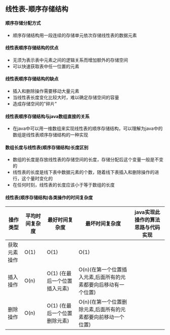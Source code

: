 ## 线性表-顺序存储结构

#### 顺序存储分配方式
- 顺序存储结构用一段连续的存储单元依次存储线性表的数据元素

#### 线性表顺序存储结构的优点
- 无须为表示表中元素之间的逻辑关系而增加额外的存储空间
- 可以快速获取表中任一位置的元素

#### 线性表顺序存储结构的缺点
- 插入和删除操作需要移动大量元素
- 当线性表长度变化比较大时，难以确定存储空间的容量
- 造成存储空间的"碎片"

#### 线性表顺序存储结构与java数组直接的关系
- 在java中可以用一维数组来实现线性表的顺序存储结构，可以理解为java中的数组是线性表顺序存储结构的一种实现

#### 数组长度与线性表(顺序存储结构)长度区别
- 数组的长度是存放线性表的存储空间的长度，存储分配后这个变量一般是不变的
- 线性表的长度是线下表中数据元素的个数，随着线下表插入和删除操作的进行，这个量时变化的
- 在任何时刻，线性表的长度应该小于等于数组的长度

#### 线性表(顺序存储结构)各类操作的时间复杂度
操作类型 | 平均时间复杂度| 最好时间复杂度 | 最坏时间复杂度 | java实现此操作的算法思路与代码实现
------------ | ------------- | ------------ | ------------ |  ------------ |
获取元素操作 | O(1)  | O(1) | O(1)
插入操作 | O(n)  | O(1) (在最后一个位置插入元素)| O(n)(在第一个位置插入元素,后面所有的元素都要向后移动有一个位置) |
删除操作 | O(n)  | O(1) (在最后一个位置删除元素) | O(n)(在第一个位置删除元素,后面所有的元素都要向前移动一个位置) |
